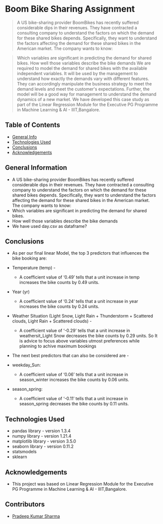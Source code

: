# Boom Bike Sharing Assignment
> A US bike-sharing provider BoomBikes has recently suffered considerable dips in their revenues. They have contracted a consulting company to understand the factors on which the demand for these shared bikes depends. Specifically, they want to understand the factors affecting the demand for these shared bikes in the American market. The company wants to know:

> Which variables are significant in predicting the demand for shared bikes.
> How well those variables describe the bike demands
> We are required to model the demand for shared bikes with the available independent variables. It will be used by the management to understand how exactly the demands vary with different features. They can accordingly manipulate the business strategy to meet the demand levels and meet the customer's expectations. Further, the model will be a good way for management to understand the demand dynamics of a new market.
> We have developed this case study as part of the Linear Regression Module for the Executive PG Programme in Machine Learning & AI - IIIT,Bangalore.



## Table of Contents
* [General Info](#general-information)
* [Technologies Used](#technologies-used)
* [Conclusions](#conclusions)
* [Acknowledgements](#acknowledgements)

<!-- You can include any other section that is pertinent to your problem -->

## General Information
- A US bike-sharing provider BoomBikes has recently suffered considerable dips in their revenues. They have contracted a consulting company to understand the factors on which the demand for these shared bikes depends. Specifically, they want to understand the factors affecting the demand for these shared bikes in the American market. The company wants to know:
- Which variables are significant in predicting the demand for shared bikes.
- How well those variables describe the bike demands
- We have used day.csv as dataframe?

<!-- You don't have to answer all the questions - just the ones relevant to your project. -->

## Conclusions
- As per our final linear Model, the top 3 predictors that influences the bike booking are:

- Temperature (temp) -

    - A coefficient value of ‘0.49’ tells that a unit increase in temp increases the bike counts by 0.49 units.
- Year (yr)

    - A coefficient value of ‘0.24’ tells that a unit increase in year increases the bike counts by 0.24 units.
- Weather Situation (Light Snow, Light Rain + Thunderstorm + Scattered clouds, Light Rain + Scattered clouds) -

    - A coefficient value of ‘-0.29’ tells that a unit increase in weathersit_Light Snow decreases the bike counts by 0.29 units.
So It is advice to focus above variables utmost preferences while planning to achive maximum bookings

- The next best predictors that can also be considered are -

- weekday_Sun:
    - A coefficient value of ‘0.06’ tells that a unit increase in season_winter increases the bike counts by 0.06 units.
- season_spring:
    - A coefficient value of ‘-0.11’ tells that a unit increase in season_spring decreases the bike counts by 0.11 units.


<!-- You don't have to answer all the questions - just the ones relevant to your project. -->


## Technologies Used
- pandas library - version 1.3.4
- numpy library - version 1.21.4
- matplotlib library - version 3.5.0
- seaborn library - version 0.11.2
- statsmodels
- sklearn

<!-- As the libraries versions keep on changing, it is recommended to mention the version of library used in this project -->

## Acknowledgements
- This project was based on Linear Regression Module for the Executive PG Programme in Machine Learning & AI - IIIT,Bangalore.


## Contributors
- <a href="https://github.com/pradeepksharma22/">Pradeep Kumar Sharma</a>


<!-- Optional -->
<!-- ## License -->
<!-- This project is open source and available under the [... License](). -->

<!-- You don't have to include all sections - just the one's relevant to your project -->
